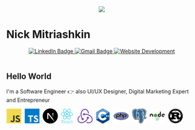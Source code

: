 <div id="header" align="center">
  <img src="https://api.techterratales.com/wp-content/uploads/2023/09/software-dev-sticker.png" width="100"/>
</div>

# Nick Mitriashkin

<div id="badges" align="center">
  <a href="https://www.linkedin.com/in/nikolay-mit/">
    <img src="https://img.shields.io/badge/LinkedIn-blue?style=for-the-badge&logo=linkedin&logoColor=white" alt="LinkedIn Badge"/>
  </a>
  <a href="mailto:nick.mitriashkin@gmail.com">
    <img src="https://img.shields.io/badge/@-red?style=for-the-badge&logo=Gmail&logoColor=white" alt="Gmail Badge"/>
  </a>
  <a href="https://tdlwebsolutions.com">
    <img src="https://img.shields.io/badge/tdlwebsolutions.com-blue?style=for-the-badge&logo=firefox&logoColor=white" alt="Website Development"/>
  </a>

  <br />

  <img src="https://komarev.com/ghpvc/?username=eqbit&style=flat-square&color=blue" alt=""/>
</div>



## Hello World
I'm a Software Engineer 
👉 also UI/UX Designer, Digital Marketing Expert and Entrepreneur
  
<div>
  <img src="https://github.com/devicons/devicon/blob/master/icons/javascript/javascript-original.svg" title="JavaScript" alt="JavaScript" width="40" height="40"/>&nbsp;
  <img src="https://github.com/devicons/devicon/blob/master/icons/typescript/typescript-original.svg" title="TypeScript" alt="TypeScript" width="40" height="40"/>&nbsp;
  <img src="https://github.com/devicons/devicon/blob/master/icons/nextjs/nextjs-original.svg" title="NextJS" alt="NextJS" width="40" height="40"/>
  <img src="https://github.com/devicons/devicon/blob/master/icons/react/react-original-wordmark.svg" title="React" alt="React" width="40" height="40"/>&nbsp;
  <img src="https://github.com/devicons/devicon/blob/master/icons/redux/redux-original.svg" title="Redux" alt="Redux " width="40" height="40"/>&nbsp;
  <img src="https://github.com/devicons/devicon/blob/master/icons/cplusplus/cplusplus-original.svg"  title="C++" alt="C++" width="40" height="40"/>&nbsp;
  <img src="https://github.com/devicons/devicon/blob/master/icons/php/php-original.svg" title="PHP" alt="PHP" width="40" height="40"/>&nbsp;
  <img src="https://github.com/devicons/devicon/blob/master/icons/postgresql/postgresql-original.svg" title="Postgres"  alt="Postgres" width="40" height="40"/>&nbsp;
  <img src="https://github.com/devicons/devicon/blob/master/icons/nodejs/nodejs-original-wordmark.svg" title="NodeJS" alt="NodeJS" width="40" height="40"/>&nbsp;
  <img src="https://github.com/devicons/devicon/blob/master/icons/rust/rust-plain.svg" title="Rust" alt="Rust" width="40" height="40"/>
</div>
